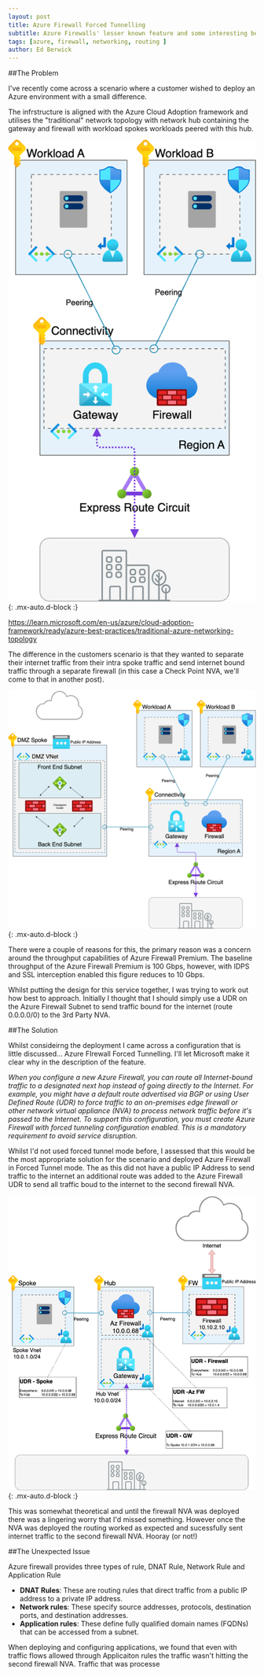 ```yaml
---
layout: post
title: Azure Firewall Forced Tunnelling
subtitle: Azure Firewalls' lesser known feature and some interesting behaviour.
tags: [azure, firewall, networking, routing ]
author: Ed Berwick
---
```


##The Problem

I've recently come across a scenario where a customer wished to deploy an Azure environment with a small difference.

The infrstructure is aligned with the Azure Cloud Adoption framework and utilises the "traditional" network topology with network hub containing the gateway and firewall with workload spokes workloads peered with this hub.

![Hub and Spoke](/assets/img/N_S_Traffic_Flow.png){: .mx-auto.d-block :}

 <https://learn.microsoft.com/en-us/azure/cloud-adoption-framework/ready/azure-best-practices/traditional-azure-networking-topology>

The difference in the customers scenario is that they wanted to separate their internet traffic from their intra spoke traffic and send internet bound traffic through a separate firewall (in this case a Check Point NVA, we'll come to that in another post).

![Hub Spoke and DMZ](/assets/img/Internet_Traffic_Flow.png){: .mx-auto.d-block :}

There were a couple of reasons for this, the primary reason was a concern around the throughput capabilities of Azure Firewall Premium. The baseline throughput of the Azure Firewall Premium is 100 Gbps, however, with IDPS and SSL interception enabled this figure reduces to 10 Gbps.

Whilst putting the design for this service together, I was trying to work out how best to approach. Initially I thought that I should simply use a UDR on the Azure Firewall Subnet to send traffic bound for the internet (route 0.0.0.0/0) to the 3rd Party NVA.

##The Solution

Whilst consideirng the deployment I came across a configuration that is little discussed... Azure FIrewall Forced Tunnelling. I'll let Microsoft make it clear why in the description of the feature.

_When you configure a new Azure Firewall, you can route all Internet-bound traffic to a designated next hop instead of going directly to the Internet. For example, you might have a default route advertised via BGP or using User Defined Route (UDR) to force traffic to an on-premises edge firewall or other network virtual appliance (NVA) to process network traffic before it's passed to the Internet. To support this configuration, you must create Azure Firewall with forced tunneling configuration enabled. This is a mandatory requirement to avoid service disruption._

Whilst I'd not used forced tunnel mode before, I assessed that this would be the most appropriate solution for the scenario and deployed Azure Firewall in Forced Tunnel mode. The as this did not have a public IP Address to send traffic to the internet an additional route was added to the Azure Firewall UDR to send all traffic boud to the internet to the second firewall NVA.

![Routing](/assets/img/Internet_Routing.png){: .mx-auto.d-block :}

This was somewhat theoretical and until the firewall NVA was deployed there was a lingering worry that I'd missed something. However once the NVA was deployed the routing worked as expected and sucessfully sent internet traffic to the second firewall NVA. Hooray (or not!)

##The Unexpected Issue

Azure firewall provides three types of rule, DNAT Rule, Network Rule and Application Rule

- **DNAT Rules**: These are routing rules that direct traffic from a public IP address to a private IP address.
- **Network rules**: These specify source addresses, protocols, destination ports, and destination addresses.
- **Application rules**: These define fully qualified domain names (FQDNs) that can be accessed from a subnet.

When deploying and configuring applications, we found that even with traffic flows allowed through Applicaiton rules the traffic wasn't hitting the second firewall NVA. Traffic that was processe